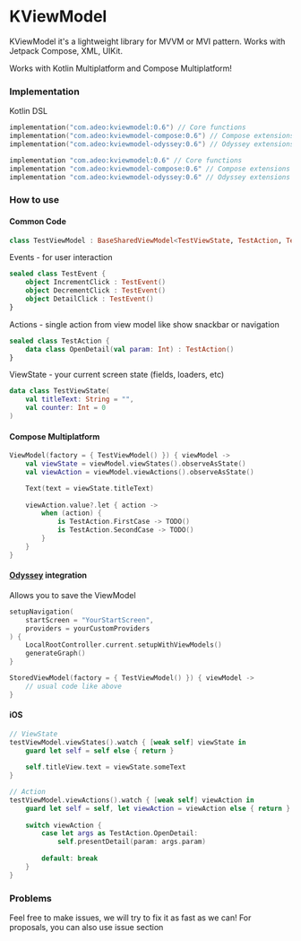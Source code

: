 # KViewModel

KViewModel it's a lightweight library for MVVM or MVI pattern. Works with Jetpack Compose, XML, UIKit.

Works with Kotlin Multiplatform and Compose Multiplatform!

### Implementation

Kotlin DSL

```kotlin
implementation("com.adeo:kviewmodel:0.6") // Core functions
implementation("com.adeo:kviewmodel-compose:0.6") // Compose extensions
implementation("com.adeo:kviewmodel-odyssey:0.6") // Odyssey extensions
```

```groovy
implementation "com.adeo:kviewmodel:0.6" // Core functions
implementation "com.adeo:kviewmodel-compose:0.6" // Compose extensions
implementation "com.adeo:kviewmodel-odyssey:0.6" // Odyssey extensions
```

### How to use

#### Common Code

```kotlin
class TestViewModel : BaseSharedViewModel<TestViewState, TestAction, TestEvent>(initialState = TestViewState())
```

Events - for user interaction

```kotlin
sealed class TestEvent {
    object IncrementClick : TestEvent()
    object DecrementClick : TestEvent()
    object DetailClick : TestEvent()
}
```

Actions - single action from view model like show snackbar or navigation

```kotlin
sealed class TestAction {
    data class OpenDetail(val param: Int) : TestAction()
}
```

ViewState - your current screen state (fields, loaders, etc)

```kotlin
data class TestViewState(
    val titleText: String = "",
    val counter: Int = 0
)
```

#### Compose Multiplatform

```kotlin
ViewModel(factory = { TestViewModel() }) { viewModel ->
    val viewState = viewModel.viewStates().observeAsState()
    val viewAction = viewModel.viewActions().observeAsState()

    Text(text = viewState.titleText)
    
    viewAction.value?.let { action -> 
        when (action) {
            is TestAction.FirstCase -> TODO()
            is TestAction.SecondCase -> TODO()
        }
    }
}
```

#### [Odyssey](https://github.com/AlexGladkov/Odyssey) integration
Allows you to save the ViewModel
```kotlin
setupNavigation(
    startScreen = "YourStartScreen",
    providers = yourCustomProviders
) {
    LocalRootController.current.setupWithViewModels()
    generateGraph()
}
```

```kotlin
StoredViewModel(factory = { TestViewModel() }) { viewModel ->
    // usual code like above
}
```

#### iOS

```swift
// ViewState
testViewModel.viewStates().watch { [weak self] viewState in
    guard let self = self else { return }
    
    self.titleView.text = viewState.someText 
}

// Action
testViewModel.viewActions().watch { [weak self] viewAction in
    guard let self = self, let viewAction = viewAction else { return }
    
    switch viewAction {
        case let args as TestAction.OpenDetail:
            self.presentDetail(param: args.param)
                    
        default: break 
    }
}
```

### Problems

Feel free to make issues, we will try to fix it as fast as we can! For proposals, you can also use issue section 
